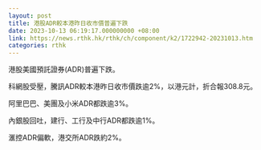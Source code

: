 ```yaml
---
layout: post
title: 港股ADR較本港昨日收市價普遍下跌
date: 2023-10-13 06:19:17.000000000 +08:00
link: https://news.rthk.hk/rthk/ch/component/k2/1722942-20231013.htm
categories: rthk
---
```


港股美國預託證券(ADR)普遍下跌。

科網股受壓，騰訊ADR較本港昨日收市價跌逾2%，以港元計，折合報308.8元。

阿里巴巴、美團及小米ADR都跌逾3%。

內銀股回吐，建行、工行及中行ADR都跌逾1%。

滙控ADR偏軟，港交所ADR跌約2%。
